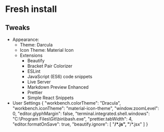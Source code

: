 # Fresh install 
## Tweaks
- Appearance:
    - Theme: Darcula
    - Icon Theme: Material Icon 
    - Extensions
        - Beautify
        - Bracket Pair Colorizer
        - ESLint
        - JavaScript (ES6) code snippets
        - Live Server
        - Markdown Preview Enhanced
        - Prettier
        - Simple React Snippets
- User Settings
{
    "workbench.colorTheme": "Dracula",
    "workbench.iconTheme": "material-icon-theme",
    "window.zoomLevel": 0,
    "editor.glyphMargin": false,
    "terminal.integrated.shell.windows": "C:\\Program Files\\Git\\bin\\bash.exe",
    "prettier.tabWidth": 4,
    "editor.formatOnSave": true,
    "beautify.ignore": [
        "**/*.js",
        "**/*.jsx"
    ]
}
